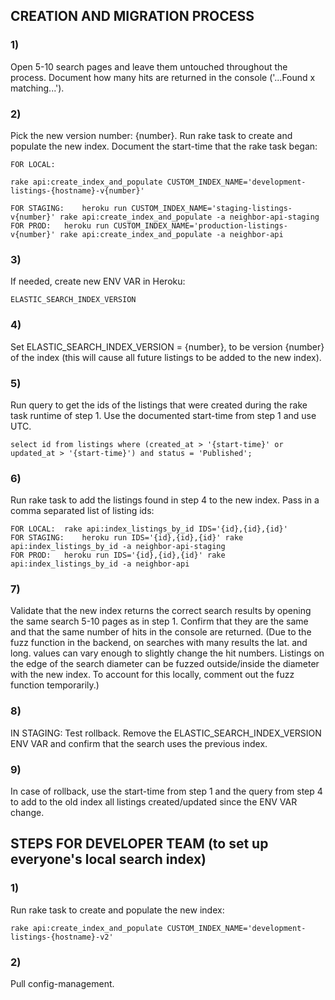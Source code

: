 <!-- TITLE: Creating New Elastic Search Index and Migrating Listings -->

## CREATION AND MIGRATION PROCESS

### 1)

Open 5-10 search pages and leave them untouched throughout the process. Document how many hits are returned in the console ('...Found x matching...').

### 2) 

Pick the new version number: {number}. Run rake task to create and populate the new index. Document the start-time that the rake task began:

	FOR LOCAL:	
```text
rake api:create_index_and_populate CUSTOM_INDEX_NAME='development-listings-{hostname}-v{number}'
```

	FOR STAGING:	heroku run CUSTOM_INDEX_NAME='staging-listings-v{number}' rake api:create_index_and_populate -a neighbor-api-staging
	FOR PROD:	heroku run CUSTOM_INDEX_NAME='production-listings-v{number}' rake api:create_index_and_populate -a neighbor-api

### 3)

If needed, create new ENV VAR in Heroku:

	ELASTIC_SEARCH_INDEX_VERSION

### 4)

Set ELASTIC_SEARCH_INDEX_VERSION = {number}, to be version {number} of the index (this will cause all future listings to be added to the new index).

### 5)

Run query to get the ids of the listings that were created during the rake task runtime of step 1. Use the documented start-time from step 1 and use UTC.

	select id from listings where (created_at > '{start-time}' or updated_at > '{start-time}') and status = 'Published';

### 6)

Run rake task to add the listings found in step 4 to the new index. Pass in a comma separated list of listing ids:

	FOR LOCAL:	rake api:index_listings_by_id IDS='{id},{id},{id}'
	FOR STAGING:	heroku run IDS='{id},{id},{id}' rake api:index_listings_by_id -a neighbor-api-staging
	FOR PROD:	heroku run IDS='{id},{id},{id}' rake api:index_listings_by_id -a neighbor-api

### 7)

Validate that the new index returns the correct search results by opening the same search 5-10 pages as in step 1. Confirm that they are the same and that the same number of hits in the console are returned. (Due to the fuzz function in the backend, on searches with many results the lat. and long. values can vary enough to slightly change the hit numbers. Listings on the edge of the search diameter can be fuzzed outside/inside the diameter with the new index. To account for this locally, comment out the fuzz function temporarily.)

### 8) 

IN STAGING: Test rollback. Remove the ELASTIC_SEARCH_INDEX_VERSION ENV VAR and confirm that the search uses the previous index.

### 9)

In case of rollback, use the start-time from step 1 and the query from step 4 to add to the old index all listings created/updated since the ENV VAR change.


## STEPS FOR DEVELOPER TEAM (to set up everyone's local search index)


### 1)

Run rake task to create and populate the new index:

	rake api:create_index_and_populate CUSTOM_INDEX_NAME='development-listings-{hostname}-v2'

### 2)

Pull config-management.